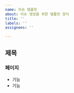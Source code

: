 ```yaml
---
name: 이슈 템플릿
about: 이슈 생성을 위한 템플릿 양식
title: ''
labels: ''
assignees: ''

---
```


## 제목
### 페이지

- 기능
- 기능
